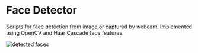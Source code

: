 # Face Detector

Scripts for face detection from image or captured by webcam. Implemented using OpenCV and Haar Cascade face features. 

![detected faces](https://user-images.githubusercontent.com/108872549/179260591-b9a6c58d-b14f-46be-bda7-02faced52d9f.png)

